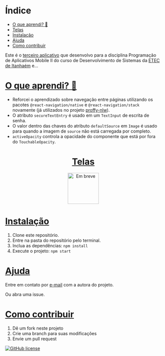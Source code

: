 # Índice
* [O que aprendi? :thinking:](#o-que-aprendi-thinking)
* [Telas](#telas)
* [Instalação](#instalação)
* [Ajuda](#ajuda)
* [Como contribuir](#como-contribuir)

Este é o [terceiro aplicativo](https://youtu.be/CnIVjXE2sh8) que desenvolvo para a disciplina Programação de Aplicativos Mobile II do curso de Desenvolvimento de Sistemas da [ETEC de Itanhaém](https://www.etecitanhaem.com.br/) e...

# [O que aprendi? :thinking:](#índice)
- Reforcei o aprendizado sobre navegação entre páginas utilizando os pacotes `@react-navigation/native` e `@react-navigation/stack` novamente (já utilizados no projeto [proffy-nlw](https://github.com/anabeatrizzz/proffy-nlw)).
- O atributo `secureTextEntry` é usado em um `TextInput` de escrita de senha.
- O valor dentro das chaves do atributo `defaultSource` em `Image` é usado para quando a imagem de `source` não está carregada por completo.
- `activeOpacity` controla a opacidade do componente que está por fora do `TouchableOpacity`.

<a href="#índice"><h1 align="center">Telas</h1></a>
<p align="center">
  <img alt="Em breve" width="100" src="#" />
</p>

# [Instalação](#índice)
1. Clone este repositório.
2. Entre na pasta do repositório pelo terminal.
3. Inclua as dependências: `npm install`
4. Execute o projeto: `npm start`

# [Ajuda](#índice)
Entre em contato por <a href="mailto:anabeatriz.augusto06@yahoo.com">e-mail</a> com a autora do projeto.

Ou abra uma issue.

# [Como contribuir](#índice)
1. Dê um fork neste projeto
2. Crie uma branch para suas modificações
3. Envie um pull request

[![GitHub license](https://img.shields.io/github/license/anabeatrizzz/mobile2-app-tres?style=for-the-badge)](https://github.com/anabeatrizzz/mobile2-app-tres/blob/master/COPYING.txt)
